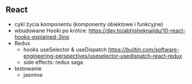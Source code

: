 ## React

- cykl życia komponentu (komponenty obiektowe i funkcyjne)
- wbudowane Hooki po krótce: https://dev.to/abhisheknaiidu/10-react-hooks-explained-3ino 
- Redux 
  - hooks useSelector & useDispatch https://builtin.com/software-engineering-perspectives/useselector-usedispatch-react-redux
  - side effects: redux saga 
- testowanie
  - jasmine
